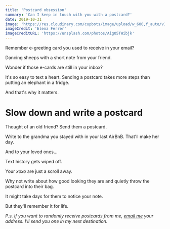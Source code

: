 ```yaml
---
title: 'Postcard obsession'
summary: 'Can I keep in touch with you with a postcard?'
date: 2019-10-31
image: 'https://res.cloudinary.com/cupbots/image/upload/w_600,f_auto/v1656945449/postcard.jpg'
imageCredit: 'Elena Ferrer'
imageCreditURL: 'https://unsplash.com/photos/AigO5TWibjk'
---
```


Remember e-greeting card you used to receive in your email?

Dancing sheeps with a short note from your friend.

Wonder if those e-cards are still in your inbox?

It's so easy to text a heart. Sending a postcard takes more steps than putting an elephant in a fridge.

And that's why it matters.

# Slow down and write a postcard

Thought of an old friend? Send them a postcard.

Write to the grandma you stayed with in your last AirBnB. That'll make her day.

And to your loved ones...

Text history gets wiped off.

Your _xoxo_ are just a scroll away.

Why not write about how good looking they are and quietly throw the postcard into their bag.

It might take days for them to notice your note.

But they'll remember it for life.

_P.s. If you want to randomly receive postcards from me, [email me](mailto:l@sshawn.com) your address. I'll send you one in my next destination._
